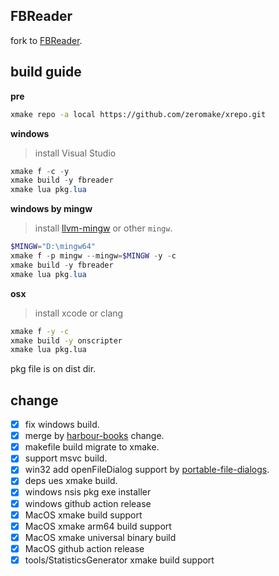 ## FBReader

fork to [FBReader](https://github.com/geometer/FBReader).


## build guide

**pre**

``` bash
xmake repo -a local https://github.com/zeromake/xrepo.git
```

**windows**
> install Visual Studio

``` powershell
xmake f -c -y
xmake build -y fbreader
xmake lua pkg.lua
```

**windows by mingw**
> install [llvm-mingw](https://github.com/mstorsjo/llvm-mingw/releases) or other `mingw`.
``` powershell
$MINGW="D:\mingw64"
xmake f -p mingw --mingw=$MINGW -y -c
xmake build -y fbreader
xmake lua pkg.lua
```

**osx**
> install xcode or clang

``` bash
xmake f -y -c
xmake build -y onscripter
xmake lua pkg.lua
```

pkg file is on dist dir.

## change

- [x] fix windows build.
- [x] merge by [harbour-books](https://github.com/monich/harbour-books) change.
- [x] makefile build migrate to xmake.
- [x] support msvc build.
- [x] win32 add openFileDialog support by [portable-file-dialogs](https://github.com/samhocevar/portable-file-dialogs).
- [x] deps ues xmake build.
- [x] windows nsis pkg exe installer
- [x] windows github action release
- [x] MacOS xmake build support
- [x] MacOS xmake arm64 build support
- [x] MacOS xmake universal binary build
- [x] MacOS github action release
- [x] tools/StatisticsGenerator xmake build support

